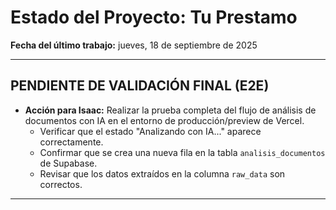 # Estado del Proyecto: Tu Prestamo

**Fecha del último trabajo:** jueves, 18 de septiembre de 2025

---

## PENDIENTE DE VALIDACIÓN FINAL (E2E)

*   **Acción para Isaac:** Realizar la prueba completa del flujo de análisis de documentos con IA en el entorno de producción/preview de Vercel.
    *   Verificar que el estado "Analizando con IA..." aparece correctamente.
    *   Confirmar que se crea una nueva fila en la tabla `analisis_documentos` de Supabase.
    *   Revisar que los datos extraídos en la columna `raw_data` son correctos.

---
